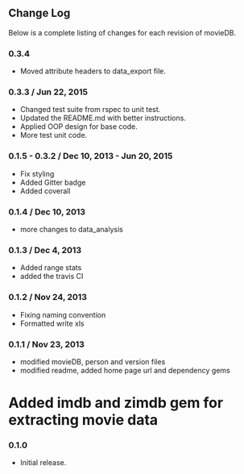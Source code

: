 ## Change Log

Below is a complete listing of changes for each revision of movieDB.
### 0.3.4
* Moved attribute headers to data_export file.

### 0.3.3 / Jun 22, 2015
* Changed test suite from rspec to unit test.
* Updated the README.md with better instructions.
* Applied OOP design for base code.
* More test unit code.

### 0.1.5 - 0.3.2 / Dec 10, 2013 - Jun 20, 2015
* Fix styling
* Added Gitter badge
* Added coverall

### 0.1.4 /  Dec 10, 2013
* more changes to data_analysis

### 0.1.3 / Dec 4, 2013
* Added range stats
* added the travis CI

### 0.1.2 / Nov 24, 2013
* Fixing naming convention
* Formatted write xls

### 0.1.1 / Nov 23, 2013
* modified movieDB, person and version files
* modified readme, added home page url and dependency gems
# Added imdb and zimdb gem for extracting movie data

### 0.1.0
* Initial release.
